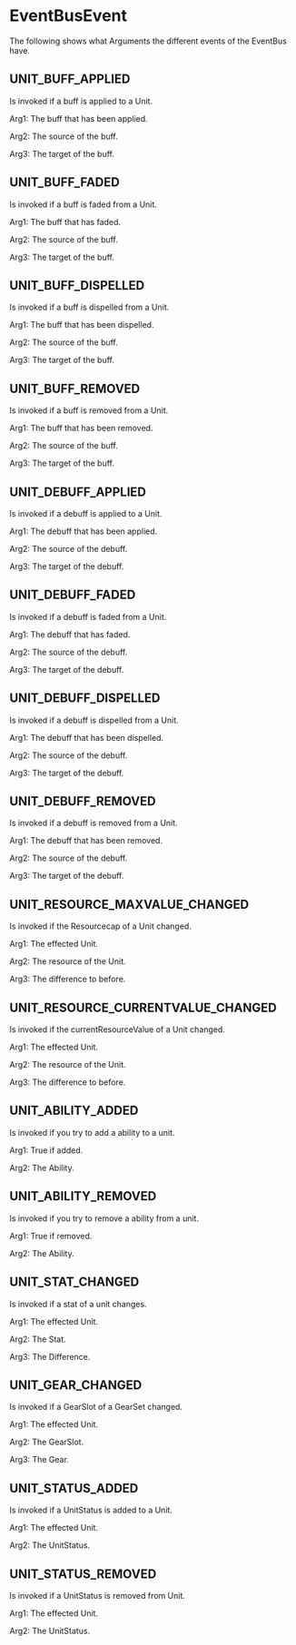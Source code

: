 EventBusEvent
==============
The following shows what Arguments the different events of the EventBus have.

UNIT_BUFF_APPLIED
-----------------
Is invoked if a buff is applied to a Unit.

Arg1: The buff that has been applied.

Arg2: The source of the buff.

Arg3: The target of the buff.

UNIT_BUFF_FADED
-----------------
Is invoked if a buff is faded from a Unit.

Arg1: The buff that has faded.

Arg2: The source of the buff.

Arg3: The target of the buff.

UNIT_BUFF_DISPELLED
-----------------
Is invoked if a buff is dispelled from a Unit.

Arg1: The buff that has been dispelled.

Arg2: The source of the buff.

Arg3: The target of the buff.

UNIT_BUFF_REMOVED
-----------------
Is invoked if a buff is removed from a Unit.

Arg1: The buff that has been removed.

Arg2: The source of the buff.

Arg3: The target of the buff.

UNIT_DEBUFF_APPLIED
-----------------
Is invoked if a debuff is applied to a Unit.

Arg1: The debuff that has been applied.

Arg2: The source of the debuff.

Arg3: The target of the debuff.

UNIT_DEBUFF_FADED
-----------------
Is invoked if a debuff is faded from a Unit.

Arg1: The debuff that has faded.

Arg2: The source of the debuff.

Arg3: The target of the debuff.

UNIT_DEBUFF_DISPELLED
-----------------
Is invoked if a debuff is dispelled from a Unit.

Arg1: The debuff that has been dispelled.

Arg2: The source of the debuff.

Arg3: The target of the debuff.

UNIT_DEBUFF_REMOVED
-----------------
Is invoked if a debuff is removed from a Unit.

Arg1: The debuff that has been removed.

Arg2: The source of the debuff.

Arg3: The target of the debuff.

UNIT_RESOURCE_MAXVALUE_CHANGED
-----------------
Is invoked if the Resourcecap of a Unit changed.

Arg1: The effected Unit.

Arg2: The resource of the Unit.

Arg3: The difference to before.

UNIT_RESOURCE_CURRENTVALUE_CHANGED
-----------------
Is invoked if the currentResourceValue of a Unit changed.

Arg1: The effected Unit.

Arg2: The resource of the Unit.

Arg3: The difference to before.

UNIT_ABILITY_ADDED
-----------------
Is invoked if you try to add a ability to a unit.

Arg1: True if added.

Arg2: The Ability.

UNIT_ABILITY_REMOVED
-----------------
Is invoked if you try to remove a ability from a unit.

Arg1: True if removed.

Arg2: The Ability.

UNIT_STAT_CHANGED
-----------------
Is invoked if a stat of a unit changes.

Arg1: The effected Unit.

Arg2: The Stat.

Arg3: The Difference.

UNIT_GEAR_CHANGED
-----------------
Is invoked if a GearSlot of a GearSet changed.

Arg1: The effected Unit.

Arg2: The GearSlot.

Arg3: The Gear.

UNIT_STATUS_ADDED
-----------------
Is invoked if a UnitStatus is added to a Unit.

Arg1: The effected Unit.

Arg2: The UnitStatus.

UNIT_STATUS_REMOVED
-----------------
Is invoked if a UnitStatus is removed from Unit.

Arg1: The effected Unit.

Arg2: The UnitStatus.